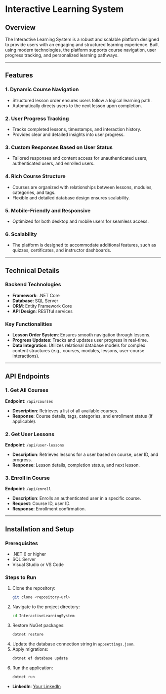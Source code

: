 # Interactive Learning System

## Overview
The Interactive Learning System is a robust and scalable platform designed to provide users with an engaging and structured learning experience. Built using modern technologies, the platform supports course navigation, user progress tracking, and personalized learning pathways.

---

## Features

### 1. Dynamic Course Navigation
- Structured lesson order ensures users follow a logical learning path.
- Automatically directs users to the next lesson upon completion.

### 2. User Progress Tracking
- Tracks completed lessons, timestamps, and interaction history.
- Provides clear and detailed insights into user progress.

### 3. Custom Responses Based on User Status
- Tailored responses and content access for unauthenticated users, authenticated users, and enrolled users.

### 4. Rich Course Structure
- Courses are organized with relationships between lessons, modules, categories, and tags.
- Flexible and detailed database design ensures scalability.

### 5. Mobile-Friendly and Responsive
- Optimized for both desktop and mobile users for seamless access.

### 6. Scalability
- The platform is designed to accommodate additional features, such as quizzes, certificates, and instructor dashboards.

---

## Technical Details

### Backend Technologies
- **Framework**: .NET Core
- **Database**: SQL Server
- **ORM**: Entity Framework Core
- **API Design**: RESTful services

### Key Functionalities
- **Lesson Order System**: Ensures smooth navigation through lessons.
- **Progress Updates**: Tracks and updates user progress in real-time.
- **Data Integration**: Utilizes relational database models for complex content structures (e.g., courses, modules, lessons, user-course interactions).

---

## API Endpoints

### 1. Get All Courses
**Endpoint**: `/api/courses`
- **Description**: Retrieves a list of all available courses.
- **Response**: Course details, tags, categories, and enrollment status (if applicable).

### 2. Get User Lessons
**Endpoint**: `/api/user-lessons`
- **Description**: Retrieves lessons for a user based on course, user ID, and progress.
- **Response**: Lesson details, completion status, and next lesson.

### 3. Enroll in Course
**Endpoint**: `/api/enroll`
- **Description**: Enrolls an authenticated user in a specific course.
- **Request**: Course ID, user ID.
- **Response**: Enrollment confirmation.

---

## Installation and Setup

### Prerequisites
- .NET 6 or higher
- SQL Server
- Visual Studio or VS Code

### Steps to Run
1. Clone the repository:
   ```bash
   git clone <repository-url>
   ```
2. Navigate to the project directory:
   ```bash
   cd InteractiveLearningSystem
   ```
3. Restore NuGet packages:
   ```bash
   dotnet restore
   ```
4. Update the database connection string in `appsettings.json`.
5. Apply migrations:
   ```bash
   dotnet ef database update
   ```
6. Run the application:
   ```bash
   dotnet run
   ```
- **LinkedIn**: [Your LinkedIn](https://www.linkedin.com/in/mohamed-lotfy-994176227/)

